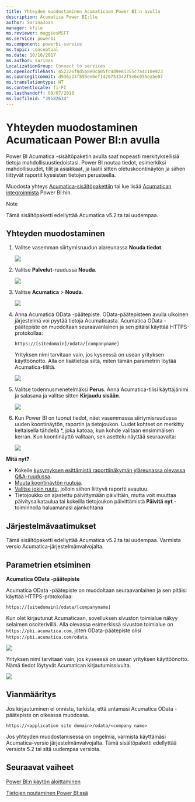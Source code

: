 ```yaml
---
title: Yhteyden muodostaminen Acumaticaan Power BI:n avulla
description: Acumatica Power BI:lle
author: SarinaJoan
manager: kfile
ms.reviewer: maggiesMSFT
ms.service: powerbi
ms.component: powerbi-service
ms.topic: conceptual
ms.date: 10/16/2017
ms.author: sarinas
LocalizationGroup: Connect to services
ms.openlocfilehash: 452226f8d5b8e0ca05fc4d9e81355c7a4c10e923
ms.sourcegitcommit: d936a23f895ee6ef1420753342f5e6c055ea5e07
ms.translationtype: HT
ms.contentlocale: fi-FI
ms.lasthandoff: 08/07/2018
ms.locfileid: "39582634"
---
```

# <a name="connect-to-acumatica-with-power-bi"></a>Yhteyden muodostaminen Acumaticaan Power BI:n avulla
Power BI Acumatica -sisältöpaketin avulla saat nopeasti merkityksellisiä tietoja mahdollisuustiedoistasi. Power BI noutaa tiedot, esimerkiksi mahdollisuudet, tilit ja asiakkaat, ja laatii sitten oletuskoontinäytön ja siihen liittyvät raportit kyseisten tietojen perusteella.

Muodosta yhteys [Acumatica-sisältöpakettiin](https://app.powerbi.com/getdata/services/acumatica) tai lue lisää [Acumatican integroinnista](https://powerbi.microsoft.com/integrations/acumatica) Power BI:hin.

>[!NOTE]
>Tämä sisältöpaketti edellyttää Acumatica v5.2:ta tai uudempaa.

## <a name="how-to-connect"></a>Yhteyden muodostaminen
1. Valitse vasemman siirtymisruudun alareunassa **Nouda tiedot**.
   
   ![](media/service-connect-to-acumatica/getdata3.png)
2. Valitse **Palvelut**-ruudussa **Nouda**.
   
   ![](media/service-connect-to-acumatica/getdata2.png)
3. Valitse **Acumatica** \> **Nouda**.
   
   ![](media/service-connect-to-acumatica/acumatica.png)
4. Anna Acumatica OData -päätepiste. OData-päätepisteen avulla ulkoinen järjestelmä voi pyytää tietoja Acumaticasta. Acumatica OData -päätepiste on muodoltaan seuraavanlainen ja sen pitäisi käyttää HTTPS-protokollaa:
   
     `https://[sitedomain]/odata/[companyname]`
   
   Yrityksen nimi tarvitaan vain, jos kyseessä on usean yrityksen käyttöönotto. Alla on lisätietoja siitä, miten tämän parametrin löytää Acumatica-tililtä.
   
   ![](media/service-connect-to-acumatica/parameters.png)
5. Valitse todennusmenetelmäksi **Perus**. Anna Acumatica-tilisi käyttäjänimi ja salasana ja valitse sitten **Kirjaudu sisään**.
   
    ![](media/service-connect-to-acumatica/creds2.png)
6. Kun Power BI on tuonut tiedot, näet vasemmassa siirtymisruudussa uuden koontinäytön, raportin ja tietojoukon. Uudet kohteet on merkitty keltaisella tähdellä \*, joka katoaa, kun kohde valitaan ensimmäisen kerran. Kun koontinäyttö valitaan, sen asettelu näyttää seuraavalta:
   
    ![](media/service-connect-to-acumatica/dashboard.png)

**Mitä nyt?**

* Kokeile [kysymyksen esittämistä raporttinäkymän yläreunassa olevassa Q&A-ruudussa](power-bi-q-and-a.md).
* [Muuta koontinäytön ruutuja](service-dashboard-edit-tile.md).
* [Valitse jokin ruutu](service-dashboard-tiles.md), jolloin siihen liittyvä raportti avautuu.
* Tietojoukko on ajastettu päivittymään päivittäin, mutta voit muuttaa päivitysaikataulua tai kokeilla tietojoukon päivittämistä **Päivitä nyt** -toiminnolla haluamanasi ajankohtana

## <a name="system-requirements"></a>Järjestelmävaatimukset
Tämä sisältöpaketti edellyttää Acumatica v5.2:ta tai uudempaa. Varmista versio Acumatica-järjestelmänvalvojalta.

## <a name="finding-parameters"></a>Parametrien etsiminen
**Acumatica OData -päätepiste**

Acumatica OData -päätepiste on muodoltaan seuraavanlainen ja sen pitäisi käyttää HTTPS-protokollaa:

    https://[sitedomain]/odata/[companyname]

Kun olet kirjautunut Acumaticaan, sovelluksen sivuston toimialue näkyy selaimen osoiterivillä. Alla olevassa esimerkissä sivuston toimialue on `https://pbi.acumatica.com`, joten OData-päätepiste olisi `https://pbi.acumatica.com/odata`.

 ![](media/service-connect-to-acumatica/url.png)

Yrityksen nimi tarvitaan vain, jos kyseessä on usean yrityksen käyttöönotto. Nämä tiedot löytyvät Acumatican kirjautumissivulta.

![](media/service-connect-to-acumatica/signin2.png)

## <a name="troubleshooting"></a>Vianmääritys
Jos kirjautuminen ei onnistu, tarkista, että antamasi Acumatica OData -päätepiste on oikeassa muodossa.

    https://<application site domain>/odata/<company name>

Jos yhteyden muodostamisessa on ongelmia, varmista käyttämäsi Acumatica-versio järjestelmänvalvojalta. Tämä sisältöpaketti edellyttää versiota 5.2 tai sitä uudempaa versiota.

## <a name="next-steps"></a>Seuraavat vaiheet
[Power BI:n käytön aloittaminen](service-get-started.md)

[Tietojen noutaminen Power BI:ssä](service-get-data.md)

